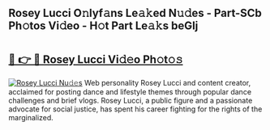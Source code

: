 ## Rosey Lucci O𝚗lyf𝚊ns Le𝚊𝚔ed N𝚞𝚍es - Part-SCb Ph𝚘tos Vi𝚍eo - H𝚘t Part Le𝚊𝚔s beGIj

# <h2><a href="http://hf8ic0w.feru.top/?c=Rosey+Lucci">🔗 👉 🔴 Rosey Lucci Vi𝚍𝚎o Ph𝚘t𝚘𝚜</a></h2>

[![Rosey Lucci Nu𝚍𝚎s](https://i.imgur.com/0TWrTi3.gif)](http://hf8ic0w.feru.top/?c=Rosey+Lucci)
Web personality Rosey Lucci and content creator, acclaimed for posting dance and lifestyle themes through popular dance challenges and brief vlogs. Rosey Lucci, a public figure and a passionate advocate for social justice, has spent his career fighting for the rights of the marginalized. 
